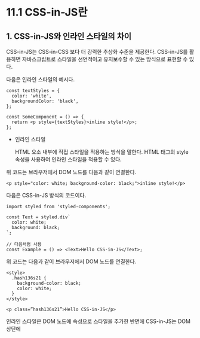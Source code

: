 # 11.1 CSS-in-JS란

## 1. CSS-in-JS와 인라인 스타일의 차이

CSS-in-JS는 CSS-in-CSS 보다 더 강력한 추상화 수준을 제공한다. CSS-in-JS를 활용하면 자바스크립트로 스타일을 선언적이고 유지보수할 수 있는 방식으로 표현할 수 있다.

다음은 인라인 스타일의 예시다.

```tsx
const textStyles = {
  color: 'white',
  backgroundColor: 'black',
};

const SomeComponent = () => {
  return <p style={textStyles}>inline style!</p>;
};
```

- 인라인 스타일
    
    HTML 요소 내부에 직접 스타일을 적용하는 방식을 말한다. HTML 태그의 style 속성을 사용하여 인라인 스타일을 적용할 수 있다.
    

위 코드는 브라우저에서 DOM 노드를 다음과 같이 연결한다.

```tsx
<p style="color: white; background-color: black;">inline style!</p>
```

다음은 CSS-in-JS 방식의 코드이다.

```tsx
import styled from 'styled-components';

const Text = styled.div`
  color: white;
  background: black;
`;

// 다음처럼 사용
const Example = () => <Text>Hello CSS-in-JS</Text>;
```

위 코드는 다음과 같이 브라우저에서 DOM 노드를 연결한다.

```tsx
<style>
  .hash136s21 {
    background-color: black;
    color: white;
  }
</style>

<p class=”hash136s21”>Hello CSS-in-JS</p>
```

인라인 스타일은 DOM 노드에 속성으로 스타일을 추가한 반면에 CSS-in-JS는 DOM 상단에 <style> 태그를 추가했다.

실제로 CSS가 생성되기 때문에 미디어 쿼리, 슈도 선택자 등과 같은 CSS 기능을 손쉽게 누릴 수 있다.

CSS-in-JS의 몇 가지 장점을 나열하면 다음과 같다.

- 컴포넌트로 생각할 수 있다 : CSS-in-JS는 스타일을 컴포넌트 단위로 추상화하여 생각할 수 있게 해준다. 따라서 별도의 스타일시트를 유지보수할 필요 없이 각 컴포넌트의 스타일을 관리할 수 있다.
- 부모와 분리할 수 있다 : CSS에는 명시적으로 정의하지 않은 경우 부모 요소에서 자동으로 상속되는 속성이 있다. 하지만 CSS-in-JS는 이러한 상속을 받지 않는다. 따라서 각 컴포넌트의 스타일은 부모와 독립되어 독립적으로 동작한다.
- 스코프를 가진다 : CSS는 하나의 전역 네임스페이스를 가지기 때문에 선택자 충돌을 피하기 어렵다. 하나의 프로젝트 내에서는 BEM 같은 네이밍 컨벤션이 도움을 줄 수 있지만, 서드파티 코드를 통합할 때는 도움이 되지 않는다. CSS-in-JS는 CSS로 컴파일될 때 고유한 이름을 생성하여 스코프를 만들어준다. 따라서 선택자 충돌을 방지할 수 있다.
- 자동으로 벤더 프릭스가 붙는다 : CSS-in-JS 라이브러리들은 자동으로 벤더 프리픽스를 추가하여 브라우저 호환성을 향상해준다.
- 자바스크립트와 CSS 사이에 상수와 함수를 쉽게 공유할 수 있다 : CSS-in-JS를 활용하면 자바스크립트 변수, 상수, 함수를 스타일 코드 내에서 쉽게 사용할 수 있다. 이를 통해 스타일과 관련된 로직을 함께 관리할 수 있다.

- BEM(Block Element Modifier)
    
    CSS 클래스 네이밍 컨벤션의 한 형식을 의미한다. BEM은 선택자 충돌과 유지보수 문제를 해결하기 위해 개발된 방법론이다.
    
- 벤더 프리픽스(Vender prefix)
    
    웹 브라우저마다 지원되는 CSS 속성이나 기능이 다를 때 특정 브라우저에서 제데로 동작하도록 하기 위해 추가되는 접두사를 말한다.
    

## 2. CSS-in-JS 등장 배경

리액트 컴포넌트를 스타일링하기 위해 순수하게 CSS만 사용할 수도 있지만 스타일링 라이브러리를 적용할 수 있다.

- CSS Preprocessor
    
    sass/scss
    
    less
    
    stylus
    
- CSS-in-JS
    
    styled-components
    
    emotion
    

동적인 대규모 웹 애플리케이션 또는 웹 서비스를 컴포넌트 기반으로 개발할 때 CSS-in-JS 방식을 적용하면 생산성을 획기적으로 높일 수 있다.

## 3. CSS-in-JS 사용하기

```tsx
import styled from '@emotion/styled';

export const Button = styled.button<{ primary: boolean }>`
  background: transparent;
  border: none;
  cursor: pointer;
  font-size: inherit;
  padding: 0;
  margin: 0;
  color: ${({ primary }) => (primary ? 'red' : 'blue')};
`;
```

대부분의 CSS-in-JS 사용 방식은 유사한데 템플릿 리터럴을 활용해서 동적인 스타일을 정의하면 된다.

만약 variant props의 유형에 따라 다른 스타일을 적용하고 싶다면 (emotion 라이브러리 기준으로) css 함수를 사용하여 스타일을 정의하고 variant 값에 따라 맵 객체를 생성하여 사용할 수도 있다.

```tsx
import { css, SerializedStyles } from '@emotion/react';
import styled from '@emotion/styled';

type ButtonRadius = 'xs' | 's' | 'm' | 'l';

export const buttonRadiusStyleMap: Record<ButtonRadius, SerializedStyles> = {
  xs: css`
    border-radius: ${radius.extra_small};
  `,
  s: css`
    border-radius: ${radius.small};
  `,
  m: css`
    border-radius: ${radius.medium};
  `,
  l: css`
    border-radius: ${radius.large};
  `,
};

export const Button = styled.button<{ radius: string }>`
  ${({ radius }) => css`
    /* ...기타 스타일은 생략 */
    ${buttonRadiusStyleMap[radius]}
  `}
`;
```

RoundButton, SquareButton 등 여러 버튼 컴포넌트를 구현해야 한다면, 공통적인 버튼 스타일을 따로 정의한 다음에 각 컴포넌트 스타일에서 이를 확장하여 구현할 수 있다.

```tsx
const RoundButton = styled(CommonButton)`
  // 스타일링
`;
const SquareButton = styled(CommonButton)`
  // 스타일링
`;
```

# 11.2 유틸리티 함수를 활용하여 styled-components의 중복 타입 선언 피하기

리액트 컴포넌트를 구현할 때 여러 옵션을 props로 받아 유연한 컴포넌트를 구현할 수 있다.

이때 스타일 관련 props는 styled-components로 전달되는데 해당 타입을 styled-components에서도 정의해줘야 한다.

보통 styled-components에 넘겨 주는 타입은 props에서 받은 타입과 동일하다. 이때 타입스크립트에서 제공하는 Pick, Omit 같은 유틸리티 타입을 유용하게 활용할 수 있다.

## 1. props 타입과 styled-components 타입의 중복 선언 및 문제점

```tsx
interface Props {
  height?: string;
  color?: keyof typeof colors;
  isFull?: boolean;
  className?: string;
  // ...
}

export const Hr: VFC<Props> = ({ height, color, isFull, className }) => {
  // ...
  return (
    <HrComponent
      height={height}
      color={color}
      isFull={isFull}
      className={className}
    />
  );
};

interface StyledProps {
  height?: string;
  color?: keyof typeof colors;
  isFull?: boolean;
}

const HrComponent = styled.hr<StyledProps>`
  height: ${({ height }) => height || '10px'};
  margin: 0;
  background-color: ${({ color }) => colors[color || 'gray7']};
  border: none;

  ${({ isFull }) =>
    isFull &&
    css`
      margin: 0 -15px;
    `}
`;
```

이 코드에서는 Pick 유틸리티 타입을 사용하여 styled-components 타입을 작성했다.

이처럼 styled-components 에 적용하는 것뿐만 아니라 상속받는 컴포넌트나 부모 컴포넌트에서 자식 컴포넌트로 넘겨주는 props 등의 경우에도 Pick이나 Omit 같은 유틸리티 타입을 활용하면 중복되는 타입을 피할 수 있어 유지보수적인 측면에서 긍정적인 효과를 얻을 수 있다.

```tsx
const HrComponent = styled.hr<Pick<Props, 'height' | 'color' | 'isFull'>>`
  // ...
`;
```